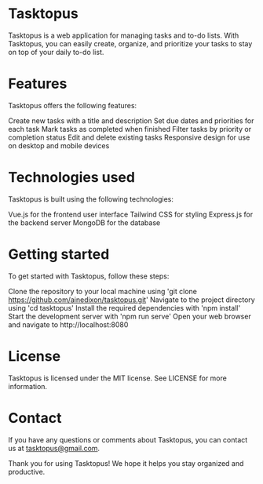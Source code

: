 # Tasktopus
Tasktopus is a web application for managing tasks and to-do lists. With Tasktopus, you can easily create, organize, and prioritize your tasks to stay on top of your daily to-do list.

# Features
Tasktopus offers the following features:

Create new tasks with a title and description
Set due dates and priorities for each task
Mark tasks as completed when finished
Filter tasks by priority or completion status
Edit and delete existing tasks
Responsive design for use on desktop and mobile devices

# Technologies used
Tasktopus is built using the following technologies:

Vue.js for the frontend user interface
Tailwind CSS for styling
Express.js for the backend server
MongoDB for the database

# Getting started
To get started with Tasktopus, follow these steps:

Clone the repository to your local machine using 'git clone https://github.com/ainedixon/tasktopus.git'
Navigate to the project directory using 'cd tasktopus'
Install the required dependencies with 'npm install'
Start the development server with 'npm run serve'
Open your web browser and navigate to http://localhost:8080

# License
Tasktopus is licensed under the MIT license. See LICENSE for more information.

# Contact
If you have any questions or comments about Tasktopus, you can contact us at tasktopus@gmail.com.

Thank you for using Tasktopus! We hope it helps you stay organized and productive.
